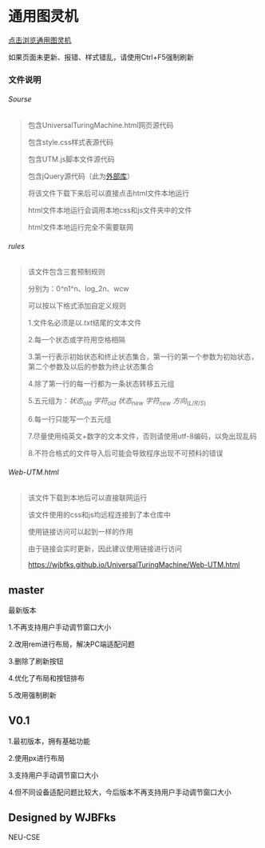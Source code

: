 # 通用图灵机

[点击浏览通用图灵机](https://wjbfks.github.io/UniversalTuringMachine/Web-UTM.html)

如果页面未更新、报错、样式错乱，请使用Ctrl+F5强制刷新

### 文件说明

###### Sourse

> 包含UniversalTuringMachine.html网页源代码
>
> 包含style.css样式表源代码
>
> 包含UTM.js脚本文件源代码
>
> 包含jQuery源代码（此为[外部库](https://code.jquery.com/jquery-3.5.1.min.js)）
>
> 将该文件下载下来后可以直接点击html文件本地运行
>
> html文件本地运行会调用本地css和js文件夹中的文件
>
> html文件本地运行完全不需要联网

###### rules

> 该文件包含三套预制规则
>
> 分别为：0^n1^n、log_2n、wcw
>
> 可以按以下格式添加自定义规则
>
> 1.文件名必须是以$.txt$结尾的文本文件
>
> 2.每一个状态或字符用空格相隔
>
> 3.第一行表示初始状态和终止状态集合，第一行的第一个参数为初始状态，第二个参数及以后的参数为终止状态集合
>
> 4.除了第一行的每一行都为一条状态转移五元组
>
> 5.五元组为：$状态_{old}$  $字符_{old}$  $状态_{new}$  $字符_{new}$  $方向_{(L/R/S)}$
>
> 6.每一行只能写一个五元组
>
> 7.尽量使用纯英文+数字的文本文件，否则请使用utf-8编码，以免出现乱码
>
> 8.不符合格式的文件导入后可能会导致程序出现不可预料的错误

###### Web-UTM.html

> 该文件下载到本地后可以直接联网运行
>
> 该文件使用的css和js均远程连接到了本仓库中
>
> 使用链接访问可以起到一样的作用
>
> 由于链接会实时更新，因此建议使用链接进行访问
>
> https://wjbfks.github.io/UniversalTuringMachine/Web-UTM.html

## master

最新版本

1.不再支持用户手动调节窗口大小

2.改用rem进行布局，解决PC端适配问题

3.删除了刷新按钮

4.优化了布局和按钮排布

5.改用强制刷新

## V0.1

1.最初版本，拥有基础功能

2.使用px进行布局

3.支持用户手动调节窗口大小

4.但不同设备适配问题比较大，今后版本不再支持用户手动调节窗口大小

## Designed by WJBFks

NEU-CSE
